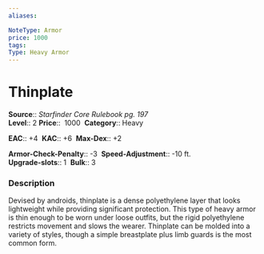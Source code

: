 ```yaml
---
aliases: 

NoteType: Armor
price: 1000
tags: 
Type: Heavy Armor
---
```


# Thinplate

**Source**:: _Starfinder Core Rulebook pg. 197_  
**Level**:: 2
**Price**::  1000 
**Category**:: Heavy  

**EAC**:: +4 
**KAC**:: +6 
**Max-Dex**:: +2  

**Armor-Check-Penalty**:: -3 
**Speed-Adjustment**:: -10 ft.  
**Upgrade-slots**:: 1 
**Bulk**:: 3

### Description

Devised by androids, thinplate is a dense polyethylene layer that looks lightweight while providing significant protection. This type of heavy armor is thin enough to be worn under loose outfits, but the rigid polyethylene restricts movement and slows the wearer. Thinplate can be molded into a variety of styles, though a simple breastplate plus limb guards is the most common form.
